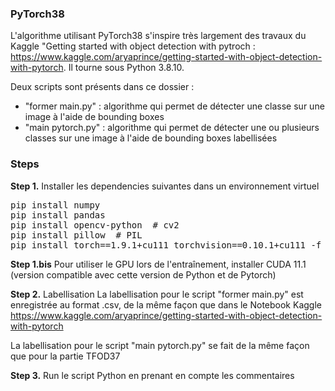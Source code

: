### PyTorch38

L'algorithme utilisant PyTorch38 s'inspire très largement des travaux du Kaggle "Getting started with object detection with pytroch : https://www.kaggle.com/aryaprince/getting-started-with-object-detection-with-pytorch. Il tourne sous Python 3.8.10.

Deux scripts sont présents dans ce dossier :
- "former main.py" : algorithme qui permet de détecter une classe sur une image à l'aide de bounding boxes
- "main pytorch.py" : algorithme qui permet de détecter une ou plusieurs classes sur une image à l'aide de bounding boxes labellisées

### Steps

<b>Step 1.</b> Installer les dependencies suivantes dans un environnement virtuel
<pre>
pip install numpy
pip install pandas
pip install opencv-python  # cv2
pip install pillow  # PIL
pip install torch==1.9.1+cu111 torchvision==0.10.1+cu111 -f https://download.pytorch.org/whl/torch_stable.html
</pre>
<b>Step 1.bis</b> Pour utiliser le GPU lors de l'entraînement, installer CUDA 11.1 (version compatible avec cette version de Python et de Pytorch)

<b>Step 2.</b> Labellisation
La labellisation pour le script "former main.py" est enregistrée au format .csv, de la même façon que dans le Notebook Kaggle https://www.kaggle.com/aryaprince/getting-started-with-object-detection-with-pytorch

La labellisation pour le script "main pytorch.py" se fait de la même façon que pour la partie TFOD37

<b>Step 3.</b> Run le script Python en prenant en compte les commentaires
